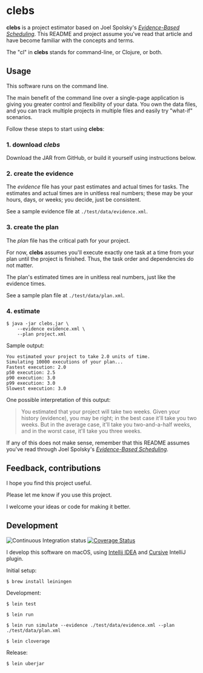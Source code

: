 # clebs #

**clebs** is a project estimator based on Joel Spolsky's [*Evidence-Based Scheduling*](https://www.joelonsoftware.com/2007/10/26/evidence-based-scheduling/).
This README and project assume you've read that article and have become familiar with the concepts and terms.

The "cl" in **clebs** stands for command-line, or Clojure, or both.

## Usage

This software runs on the command line.

The main benefit of the command line over a single-page application is giving
you greater control and flexibility of your data.  You own the data files, and
you can track multiple projects in multiple files and easily try "what-if" scenarios.

Follow these steps to start using **clebs**:

### 1. download _clebs_

Download the JAR from GitHub, or build it yourself using instructions below.

### 2. create the evidence

The *evidence* file has your past estimates and actual times for tasks.
The estimates and actual times are in unitless real numbers;
these may be your hours, days, or weeks; you decide, just be consistent.

See a sample evidence file at `./test/data/evidence.xml`.

### 3. create the plan

The *plan* file has the critical path for your project.

For now, **clebs** assumes you'll execute exactly one task at a time from your plan until
the project is finished.  Thus, the task order and dependencies do not matter.

The plan's estimated times are in unitless real numbers, just like the evidence times.

See a sample plan file at `./test/data/plan.xml`.

### 4. estimate

    $ java -jar clebs.jar \
        --evidence evidence.xml \
        --plan project.xml

Sample output:

    You estimated your project to take 2.0 units of time.
    Simulating 10000 executions of your plan...
    Fastest execution: 2.0
    p50 execution: 2.5
    p90 execution: 3.0
    p99 execution: 3.0
    Slowest execution: 3.0

One possible interpretation of this output:

> You estimated that your project will take two weeks.
> Given your history (evidence), you may be right; in the best case it'll take you two weeks.
> But in the average case, it'll take you two-and-a-half weeks,
> and in the worst case, it'll take you three weeks.

If any of this does not make sense, remember that this README assumes you've read
through Joel Spolsky's [*Evidence-Based Scheduling*](https://www.joelonsoftware.com/2007/10/26/evidence-based-scheduling/).

## Feedback, contributions

I hope you find this project useful.

Please let me know if you use this project.

I welcome your ideas or code for making it better.

## Development

![Continuous Integration status](https://github.com/philipmw/clebs/workflows/Clojure%20CI/badge.svg)
[![Coverage Status](https://coveralls.io/repos/github/philipmw/clebs/badge.svg?branch=main)](https://coveralls.io/github/philipmw/clebs?branch=main)

I develop this software on macOS, using [Intellij IDEA](https://www.jetbrains.com/idea/)
and [Cursive](https://cursive-ide.com/) IntelliJ plugin.

Initial setup:

    $ brew install leiningen

Development:

    $ lein test

    $ lein run

    $ lein run simulate --evidence ./test/data/evidence.xml --plan ./test/data/plan.xml

    $ lein cloverage

Release:

    $ lein uberjar
